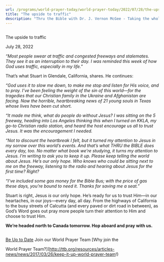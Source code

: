 ```yaml
---
url: /programs/world-prayer-today/world-prayer-today/2022/07/28/the-upside-to-traffic
title: "The upside to traffic"
description: "Thru the Bible with Dr. J. Vernon McGee - Taking the whole Word to the whole world"
---
```







## 
 The upside to traffic


July 28, 2022




*“Most people swear at traffic and congested freeways and stalemates. They see it as an interruption to their day. I was reminded this week of how God uses traffic, especially in my life.”*

That’s what Stuart in Glendale, California, shares. He continues:

*“God uses it to slow me down, to make me stop and listen for His voice, and to pray. I’ve been feeling the weight of the sin of this world—for the tragedies that our Christian family in the Ukraine and Afghanistan are facing. Now the horrible, heartbreaking news of 21 young souls in Texas whose lives have been cut short.* 

*“It made me think, what do people do without Jesus? I was sitting on the 5 freeway, heading into Los Angeles thinking this when I turned on KKLA, my go-to Christian radio station, and heard the host encourage us all to trust Jesus. It was the encouragement I needed.* 

*“Not to discount the heartbreak I felt, but it turned my attention to Jesus in my sorrow over this world’s events. And that’s what THRU the BIBLE does every day, too. No matter what book we’re studying, it turns my attention to Jesus. I’m writing to ask you to keep it up. Please keep telling the world about Jesus. He’s our only hope. Who knows who could be sitting next to me on the freeway, listening to the radio and hearing about Jesus for the first time? Right?* 

*“I’ve included some gas money for the Bible Bus; with the price of gas these days, you’re bound to need it. Thanks for saving me a seat.”*

Stuart is right, Jesus *is* our only hope. He’s ready for us to trust Him—in our heartaches, in our joys—every day, all day. From the highways of California to the busy streets of Calcutta (and every paved or dirt road in between), as God’s Word goes out pray more people turn their attention to Him and choose to trust Him. 

**We’re headed north to Canada tomorrow. Hop aboard and pray with us.**







## 




[Be Up to Date](http://feeds.feedburner.com/WorldPrayerToday "World Prayer Today RSS Feed")
Join our World Prayer Team
[Why join the  

World Prayer Team?](http://ttb.org/resources/articles-news/news/2017/03/26/keep-it-up-world-prayer-team!)




